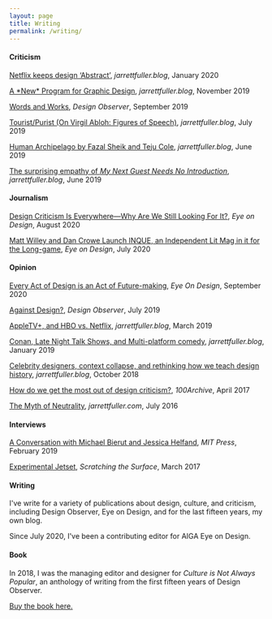 ```yaml
---
layout: page
title: Writing
permalink: /writing/
---
```


<!--<img class="img-hero" src="/images/portrait.jpg"/>-->

<div class="profile">
<div class="text">

<div class="profile_section">
<h4>Criticism</h4>
<article>
<p>
    <a href="https://www.jarrettfuller.blog/2020/01/abstract/">Netflix keeps design ‘Abstract’</a>, <i>jarrettfuller.blog</i>, January 2020
</p>
    <p>
    <a href="https://www.jarrettfuller.blog/2019/11/a-new-program/">A *New* Program for Graphic Design</a>, <i>jarrettfuller.blog</i>, November 2019
</p>
<p>
    <a href="https://designobserver.com/article.php?id=40113">Words and Works</a>, <i>Design Observer</i>, September 2019
</p>

<p>
    <a href="https://www.jarrettfuller.blog/2019/07/virgil-abloh/">Tourist/Purist (On Virgil Abloh: Figures of Speech)</a>, <i>jarrettfuller.blog</i>, July 2019
</p>

<p>
    <a href="https://www.jarrettfuller.blog/2019/06/human-archipelago/">Human Archipelago by Fazal Sheik and Teju Cole</a>, <i>jarrettfuller.blog</i>, June 2019
</p>

<p>
    <a href="https://www.jarrettfuller.blog/2019/06/letterman/">The surprising empathy of <i>My Next Guest Needs No Introduction</i></a>, <i>jarrettfuller.blog</i>, June 2019
</p>

</article>
</div>

<div class="profile_section">
<h4>Journalism</h4>
<article>
<p>
    <a href="https://eyeondesign.aiga.org/design-criticism-is-everywhere-why-are-we-still-looking-for-it/">Design Criticism Is Everywhere—Why Are We Still Looking For It?</a>, <i>Eye on Design</i>, August 2020
</p>
<p>
    <a href="https://eyeondesign.aiga.org/matt-willey-and-dan-crowe-launch-inque-an-independent-lit-mag-in-it-for-the-long-game/">Matt Willey and Dan Crowe Launch INQUE, an Independent Lit Mag in it for the Long-game</a>, <i>Eye on Design</i>, July 2020
</p>
    </article>
    </div>

<div class="profile_section">
<h4>Opinion</h4>
<article>
<p>
    <a href="https://eyeondesign.aiga.org/every-act-of-design-is-an-act-of-future-making/">Every Act of Design is an Act of Future-making</a>, <i>Eye On Design</i>, September 2020
</p>
<p>
    <a href="https://designobserver.com/article.php?id=40090">Against Design?</a>, <i>Design Observer</i>, July 2019
</p>
<p>
    <a href="https://www.jarrettfuller.blog/2019/03/apple-hbo/">AppleTV+, and HBO vs. Netflix</a>, <i>jarrettfuller.blog</i>, March 2019
</p>
<p>
    <a href="https://www.jarrettfuller.blog/2019/01/conan/">Conan, Late Night Talk Shows, and Multi-platform comedy</a>, <i>jarrettfuller.blog</i>, January 2019
</p>
<p>
    <a href="https://jarrettfuller.com/projects/celebrity-designers">Celebrity designers, context collapse, and rethinking how we teach design history</a>, <i>jarrettfuller.blog</i>, October 2018
</p>
<p>
    <a href="http://new.100archive.com/article/viewpoints-jarrett-fuller">How do we get the most out of design criticism?</a>, <i>100Archive</i>, April 2017
</p>
<p>
    <a href="hhttps://jarrettfuller.com/projects/neutrality">The Myth of Neutrality</a>, <i>jarrettfuller.com</i>, July 2016
</p>

</article>
</div>


<div class="profile_section">
<h4>Interviews</h4>
<article>
<p>
    <a href="https://mitpress.mit.edu/blog/conversation-michael-bierut-and-jessica-helfand-culture-not-always-popular-fifteen-years">A Conversation with Michael Bierut and Jessica Helfand</a>, <i>MIT Press</i>, February 2019
</p>

<p>
    <a href="https://medium.com/scratchingthesurfacefm/an-interview-with-experimental-jetset-91b49c245a6">Experimental Jetset</a>, <i>Scratching the Surface</i>, March 2017
</p>


</article>
</div>

</div>

<sidebar>
<h4>Writing</h4>
    <p>I've write for a variety of publications about design, culture, and criticism, including Design Observer, Eye on Design, and for the last fifteen years, my own blog.</p>
        <p>Since July 2020, I've been a contributing editor for AIGA Eye on Design.</p>

<h4>Book</h4>
    <p>In 2018, I was the managing editor and designer for <i>Culture is Not Always Popular</i>, an anthology of writing from the first fifteen years of Design Observer.</p>
    <p><a href="https://amzn.to/32NgZvP">Buy the book here.</a></p>
<!--</sidebar>-->


<!--
### More Information



### Contact

[email@domain.com](mailto:email@domain.com)-->
